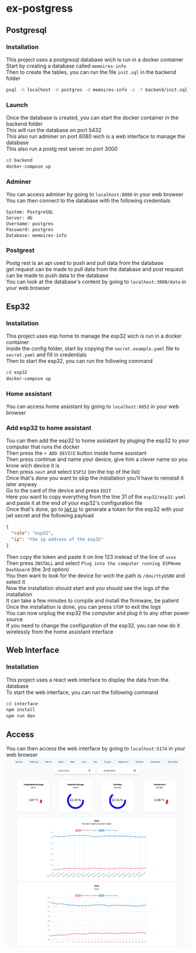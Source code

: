 # ex-postgress

## Postgresql
### Installation
This project uses a postgresql database wich is run in a docker container\
Start by creating a database called `memoires-info`\
Then to create the tables, you can run the file `init.sql` in the backend folder
```bash
psql -h localhost -U postgres -d memoires-info -a -f backend/init.sql
```
### Launch
Once the database is created, you can start the docker container in the backend folder\
This will run the database on port 5432\
This also run adminer on port 8080 wich is a web interface to manage the database\
This also run a postg rest server on port 3000
```bash
cd backend
docker-compose up
```
### Adminer
You can access adminer by going to `localhost:8080` in your web browser\
You can then connect to the database with the following credentials
```
System: PostgreSQL
Server: db
Username: postgres
Password: postgres
Database: memoires-info
```
### Postgrest
Postg rest is an api used to push and pull data from the database\
get request can be made to pull data from the database and post request can be made to push data to the database\
You can look at the database's content by going to `localhost:3000/data` in your web browser

## Esp32
### Installation
This project uses esp home to manage the esp32 wich is run in a docker container\
Inside the config folder, start by copying the `secret.example.yaml` file to `secret.yaml` and fill in credentials\
Then to start the esp32, you can run the following command
```bash
cd esp32
docker-compose up
```
### Home assistant
You can access home assistant by going to `localhost:6052` in your web browser
### Add esp32 to home assistant
Tou can then add the esp32 to home assistant by pluging the esp32 to your computer that runs the docker\
Then press the `+ ADD DEVICE` button inside home assistant\
Then press continue and name your device, give him a clever name so you know wich device it is\
Then press `next` and select `ESP32` (on the top of the list)\
Once that's done you want to skip the installation you'll have to reinstall it later anyway\
Go to the card of the device and press `EDIT`\
Here you want to copy everything from the line 31 of the `esp32/esp32.yaml` and paste it at the end of your esp32's configuration file\
Once that's done, go to [jwt.io](https://jwt.io/) to generate a token for the esp32 with your jwt secret and the following payload
```json
{
  "role": "esp32",
  "ip": "the ip address of the esp32"
}
```
Then copy the token and paste it on line 123 instead of the line of `xxxx`\
Then press `INSTALL` and select `Plug into the computer running ESPHome Dashboard` (the 3rd option)\
You then want to look for the device for wich the path is `/dev/ttyUSB0` and select it\
Now the installation should start and you should see the logs of the installation\
It can take a few minutes to compile and install the firmware, be patient\
Once the installation is done, you can press `STOP` to exit the logs\
You can now unplug the esp32 the computer and plug it to any other power source\
If you need to change the configuration of the esp32, you can now do it wirelessly from the home assistant interface

## Web Interface
### Installation
This project uses a react web interface to display the data from the database\
To start the web interface, you can run the following command

```bash
cd interface
npm install
npm run dev
```
## Access
You can then access the web interface by going to `localhost:5174` in your web browser
![web interface](/assets/dashboard.png)

